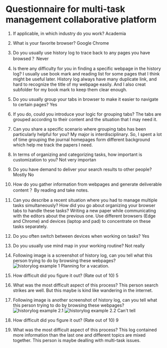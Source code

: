 # Questionnaire for multi-task management collaborative platform
1.	If applicable, in which industry do you work?
    Academia
2.	What is your favorite browser?
    Google Chrome
3.	Do you usually use history log to trace back to any pages you have browsed？
    Never
4.	Is there any difficulty for you in finding a specific webpage in the history log?
    I usually use book mark and reading list for some pages that I think might be useful later. History log always have many duplicate link, and hard to recognize the title of my webpage easily. And I also creat subfolder for my book mark to keep them clear enough.

5.	Do you usually group your tabs in browser to make it easier to navigate to certain pages?
    Yes
6.	If you do, could you introduce your logic for grouping tabs?
    The tabs are grouped according to their content and the situation that I may need it.
7.	Can you share a specific scenario where grouping tabs has been particularly helpful for you?
    My major is interdisciplinary. So, I spent a lot of time grouping the journal homepages form different background which help me track the papers I need.
8.	In terms of organizing and categorizing tasks, how important is customization to you?
    Not very importan
9.	Do you have demand to deliver your search results to other people?
    Mostly No
10.	How do you gather information from webpages and generate deliverable content？
    By reading and take notes.
11.	Can you describe a recent situation where you had to manage multiple tasks simultaneously? How did you go about organizing your browser tabs to handle these tasks?
    Writing a new paper while communicating with the editors about the previous one. Use different browsers (Edge and Chrome) and devices (laptop and pad) to concentrate on these tasks separately.
12.	Do you often switch between devices when working on tasks?
    Yes
13.	Do you usually use mind map in your working routine?
    Not really
14.	Following image is a screenshot of history log, can you tell what this person trying to do by browsing these webpages?
 ![historylog example 1](https://github.com/Vis4Sense/student-projects/blob/main/2023-2024/jiaqi-li/interview/example_1.png)
    Planning for a vacation.
15.	How difficult did you figure it out? (Rate out of 10)
    5
16.	What was the most difficult aspect of this process?
    This person search strikes are well. But this maybe is kind like wandering in the internet.

17.	Following image is another screenshot of history log, can you tell what this person trying to do by browsing these webpages?
    ![historylog example 2.1](https://github.com/Vis4Sense/student-projects/blob/main/2023-2024/jiaqi-li/interview/example_2_1.png)
    ![historylog example 2.2](https://github.com/Vis4Sense/student-projects/blob/main/2023-2024/jiaqi-li/interview/example_2_2.png)
    Can't tell

18.	How difficult did you figure it out? (Rate out of 10)
    9
19.	What was the most difficult aspect of this process?
    This log contained more information than the last one and different topics are mixed together. This person is maybe dealling with multi-task issues.